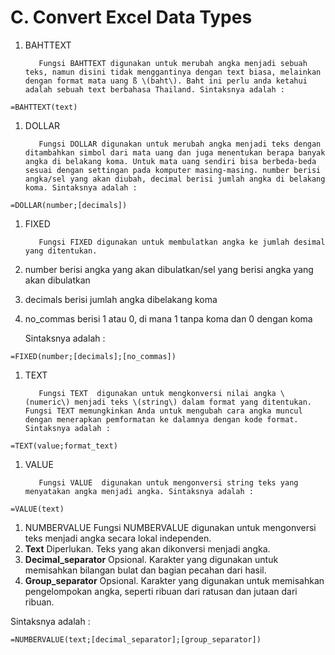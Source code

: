 # C. Convert Excel Data Types

1. BAHTTEXT  

   ```text
      Fungsi BAHTTEXT digunakan untuk merubah angka menjadi sebuah teks, namun disini tidak menggantinya dengan text biasa, melainkan dengan format mata uang ß \(baht\). Baht ini perlu anda ketahui adalah sebuah text berbahasa Thailand. Sintaksnya adalah :
   ```

```text
=BAHTTEXT(text)
```

1. DOLLAR  

   ```text
      Fungsi DOLLAR digunakan untuk merubah angka menjadi teks dengan ditambahkan simbol dari mata uang dan juga menentukan berapa banyak angka di belakang koma. Untuk mata uang sendiri bisa berbeda-beda sesuai dengan settingan pada komputer masing-masing. number berisi angka/sel yang akan diubah, decimal berisi jumlah angka di belakang koma. Sintaksnya adalah :
   ```

```text
=DOLLAR(number;[decimals])
```

1. FIXED  

   ```text
      Fungsi FIXED digunakan untuk membulatkan angka ke jumlah desimal yang ditentukan.  
   ```

2. number berisi angka yang akan dibulatkan/sel yang berisi angka yang akan dibulatkan  
3. decimals berisi jumlah angka dibelakang koma  
4. no\_commas berisi 1 atau 0, di mana 1 tanpa koma dan 0 dengan koma  

   Sintaksnya adalah :

```text
=FIXED(number;[decimals];[no_commas])
```

1. TEXT  

   ```text
      Fungsi TEXT  digunakan untuk mengkonversi nilai angka \(numeric\) menjadi teks \(string\) dalam format yang ditentukan.  Fungsi TEXT memungkinkan Anda untuk mengubah cara angka muncul dengan menerapkan pemformatan ke dalamnya dengan kode format. Sintaksnya adalah :
   ```

```text
=TEXT(value;format_text)
```

1. VALUE  

   ```text
      Fungsi VALUE  digunakan untuk mengonversi string teks yang menyatakan angka menjadi angka. Sintaksnya adalah :
   ```

```text
=VALUE(text)
```

1. NUMBERVALUE Fungsi NUMBERVALUE digunakan untuk mengonversi teks menjadi angka secara lokal independen.
2. **Text** Diperlukan. Teks yang akan dikonversi menjadi angka.
3. **Decimal\_separator**    Opsional. Karakter yang digunakan untuk memisahkan bilangan bulat dan bagian pecahan dari hasil.
4. **Group\_separator**    Opsional. Karakter yang digunakan untuk memisahkan pengelompokan angka, seperti ribuan dari ratusan dan jutaan dari ribuan.

Sintaksnya adalah :

```text
=NUMBERVALUE(text;[decimal_separator];[group_separator])
```

